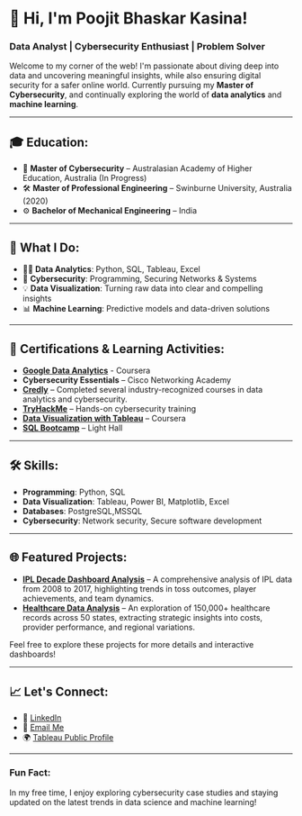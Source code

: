 # 👋 Hi, I'm Poojit Bhaskar Kasina!

### Data Analyst | Cybersecurity Enthusiast | Problem Solver

Welcome to my corner of the web! I'm passionate about diving deep into data and uncovering meaningful insights, while also ensuring digital security for a safer online world. Currently pursuing my **Master of Cybersecurity**, and continually exploring the world of **data analytics** and **machine learning**.

---

## 🎓 Education:
- 📘 **Master of Cybersecurity** – Australasian Academy of Higher Education, Australia (In Progress)
- 🛠️ **Master of Professional Engineering** – Swinburne University, Australia (2020)
- ⚙️ **Bachelor of Mechanical Engineering** – India

---

## 🌟 What I Do:
- 🧑‍💻 **Data Analytics**: Python, SQL, Tableau, Excel
- 🔐 **Cybersecurity**: Programming, Securing Networks & Systems
- 💡 **Data Visualization**: Turning raw data into clear and compelling insights
- 📊 **Machine Learning**: Predictive models and data-driven solutions

---

## 🏅 Certifications & Learning Activities:

- **[Google Data Analytics](https://www.coursera.org/account/accomplishments/professional-cert/FTBXWAN4FR2Q)**  - Coursera
- **Cybersecurity Essentials** – Cisco Networking Academy  
- **[Credly](https://www.credly.com/users/your-credly-profile)** – Completed several industry-recognized courses in data analytics and cybersecurity. 
- **[TryHackMe](https://tryhackme.com/p/Poojit)** – Hands-on cybersecurity training
- **[Data Visualization with Tableau](https://www.coursera.org/account/accomplishments/specialization/9RBQRA2EG8NY)** – Coursera
- **[SQL Bootcamp](https://drive.google.com/file/d/1kDgS92-4rm7eUiOgOFU0xcZomY5XVndg/view)** – Light Hall



---

## 🛠️ Skills:
- **Programming**: Python, SQL
- **Data Visualization**: Tableau, Power BI, Matplotlib, Excel
- **Databases**: PostgreSQL,MSSQL
- **Cybersecurity**: Network security, Secure software development

---

## 🌐 Featured Projects:
- **[IPL Decade Dashboard Analysis](https://github.com/Popsy96/IPL-Data-Insights)** – A comprehensive analysis of IPL data from 2008 to 2017, highlighting trends in toss outcomes, player achievements, and team dynamics.
- **[Healthcare Data Analysis](https://github.com/yourusername/healthcare-data-analysis)** – An exploration of 150,000+ healthcare records across 50 states, extracting strategic insights into costs, provider performance, and regional variations.
  
Feel free to explore these projects for more details and interactive dashboards!

---

## 📈 Let's Connect:
- 💼 [LinkedIn](https://www.linkedin.com/in/poojitkasina-aus23/) 
- 💌 [Email Me](mailto:poojitkasina@gmail.com)
- 🌍 [Tableau Public Profile](https://public.tableau.com/profile/poojit.kasina)

---

### Fun Fact:
In my free time, I enjoy exploring cybersecurity case studies and staying updated on the latest trends in data science and machine learning!
